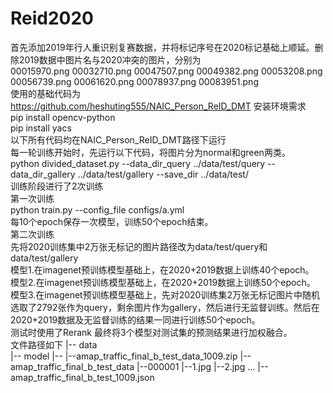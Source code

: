 # Reid2020
首先添加2019年行人重识别复赛数据，并将标记序号在2020标记基础上顺延。删除2019数据中图片名与2020冲突的图片，分别为  
00015970.png  00032710.png  00047507.png  00049382.png  00053208.png  00056739.png  00061620.png  00078937.png  00083951.png  
使用的基础代码为  
https://github.com/heshuting555/NAIC_Person_ReID_DMT 
安装环境需求  
pip install opencv-python  
pip install yacs  
以下所有代码均在NAIC_Person_ReID_DMT路径下运行  
每一轮训练开始时，先运行以下代码，将图片分为normal和green两类。  
python divided_dataset.py --data_dir_query ../data/test/query --data_dir_gallery ../data/test/gallery --save_dir ../data/test/  
训练阶段进行了2次训练  
第一次训练  
python train.py --config_file configs/a.yml  
每10个epoch保存一次模型，训练50个epoch结束。  
第二次训练  
先将2020训练集中2万张无标记的图片路径改为data/test/query和data/test/gallery  
模型1.在imagenet预训练模型基础上，在2020+2019数据上训练40个epoch。  
模型2.在imagenet预训练模型基础上，在2020+2019数据上训练50个epoch。  
模型3.在imagenet预训练模型基础上，先对2020训练集2万张无标记图片中随机选取了2792张作为query，剩余图片作为gallery，然后进行无监督训练。然后在2020+2019数据及无监督训练的结果一同进行训练50个epoch。  
测试时使用了Rerank
最终将3个模型对测试集的预测结果进行加权融合。  
文件路径如下
|-- data  
|-- model
|-- 
	|--amap_traffic_final_b_test_data_1009.zip
	|--amap_traffic_final_b_test_data
		|--000001
			|--1.jpg
			|--2.jpg
		...
	|--amap_traffic_final_b_test_1009.json
